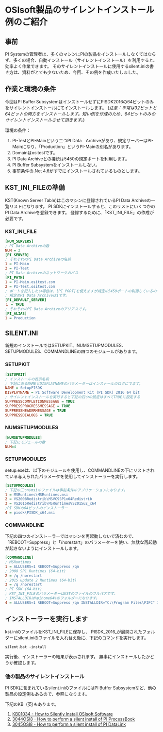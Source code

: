 # OSIsoft製品のサイレントインストール例のご紹介

## 事前

PI Systemの管理者は、多くのマシンにPIの製品をインストールしなくてはならず、多くの場合、自動インストール（サイレントインストール）を利用すると、効率よく作業できます。
そのサイレントインストールに使用するsilent.iniの書き方は、資料がとても少ないため、今回、その例を作成いたしました。

## 作業と環境の条件

今回はPI Buffer SubsystemはインストールせずにPISDK2016の64ビットのみをサイレントインストールにてインストールします。
(*注意：平常は32ビットと64ビットの両方をインストールします。短い例を作成のため、64ビットのみのサイレントインストールさせて頂きます。*)

環境の条件：

1. PI-TestとPI-Mainという二つPI Data　Archiveがあり、規定サーバーはPI-Mainになり、「Production」というPI-Mainの別名があります。
1. Domainはositestです。
1. PI Data Archiveとの接続は5450の規定ポートを利用します。
1. PI Buffer Subsystemをインストールしない。
1. 事前条件の.Net 4.6がすでにインストールされているものとします。

## KST_INI_FILEの準備

KST(Known Server Table)はこのマシンに登録されているPI Data Archiveの一覧リストになります。
PI SDKにインストールすると、このリストにいくつかのPI Data Archiveを登録できます。
登録するために、「KST\_INI\_FILE」の作成が必要です。

### KST\_INI\_FILE

```ini
[NUM_SERVERS]
; PI Data Archiveの数
NUM = 2
[PI_SERVER]
; それぞれのPI Data Archiveの名前
1 = PI-Main
2 = PI-Test
; PI Data Archiveのネットワークのパス
[PI_PATH]
1 = PI-Main.ositest.com
2 = PI-Test.ositest.com
; ポートを記入したい場合は、[PI_PORT]を使えますが規定の5450ポートの利用しているので、設定の必要がありません。
; 規定のPI Data Archiveは1です。
[PI_DEFAULT_SERVER]
１ = TRUE
; それぞれのPI Data Archiveのアリアスです。
[PI_ALIAS]
1 = Production
```

## SILENT.INI

新規のインストールではSETUPKIT、NUMSETUPMODULES、SETUPMODULES、COMMANDLINEの四つのモジュールがあります。

### SETUPKIT

```ini
[SETUPKIT]
; インストールの表示名前
; 下記にあるNAMEとDISPLAYNAMEのパラメーターはインストールのログにでます。
NAME = SetupPISDK
DISPLAYNAME = PI Software Development Kit (PI SDK) 2016 64 bit
; サイレントインストールを実行すると下記の四つの設定はすべてTRUEに設定する
SUPPRESSCOMPLETIONMESSAGE = TRUE
SUPPRESSPROGRESSMESSAGE = TRUE
SUPPRESSHEADERMESSAGE = TRUE
SUPPRESSDIALOGS = TRUE
```

### NUMSETUPMODULES

```ini
[NUMSETUPMODULES]
; 下記にモジュールの数
NUM=4
```

### SETUPMODULES

setup.exeは、以下のモジュールを使用し、COMMANDLINEの下にリストされている与えられたパラメータを使用してインストーラーを実行します。

```ini
[SETUPMODULES]
; 下記の三つのmsiのファイルは事前条件のアプリケーションになります。
1 = MSRuntimes\MSRuntimes.msi
2 = VS2008Redistrib\MSVC9SP1x64Redistrib
3 = VS2015Redistrib\MSRuntimesVS2015u2_x64
;PI SDKの64ビットのインストーラー
4 = pisdk\PISDK_x64.msi
```

### COMMANDLINE

下記の四つのインストーラーではマシンを再起動しないで済むので、
「REBOOT=Suppress」と「/norestart」のパラメーターを使い、無駄な再起動が起きないようにインストールします。

```ini
[COMMANDLINE]
; MSRuntimes
1 = ALLUSERS=1 REBOOT=Suppress /qn
; 2008 SP1 Runtimes (64-bit)
2 = /q /norestart
; 2015 update 2 Runtimes (64-bit)
3 = /q /norestart
; PI SDK (64-bit)
; KST_INI_FILEのパラメーターはKSTのファイルのフルパスです。
; INSTALLDIRは%pihome64%のフォルダーになります。
4 = ALLUSERS=1 REBOOT=Suppress /qn INSTALLDIR="C:\Program Files\PIPC" IMPORT_KST=1 KST_INI_FILE="c:\kst.ini"
```

## インストーラーを実行します

kst.iniのファイルをKST\_INI\_FILEに保存し、
PISDK\_2016\_が展開されたフォルダーにsilent.iniのファイルを入れ替え後に、下記のコマンドを実行します。

    silent.bat -install

実行後、インストーラーの結果が表示されます。
無事にインストールしたかどうか確認します。

### 他の製品のサイレントインストール

PI SDKに含まれているsilent.iniのファイルにはPI Buffer Subsystemなど、他の製品の設定例もあるので、参照になります。

下記のKB（英)もあります。

1. [KB01034 - How to Silently Install OSIsoft Software](https://techsupport.osisoft.com/Troubleshooting/KB/KB01034)
1. [3044OSI8 - How to perform a silent install of PI ProcessBook](https://techsupport.osisoft.com/Troubleshooting/KB/3044OSI8)
1. [3045OSI8 - How to perform a silent install of PI DataLink](https://techsupport.osisoft.com/Troubleshooting/KB/3045OSI8)